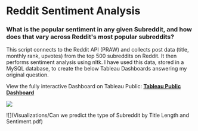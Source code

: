 # Reddit Sentiment Analysis

### What is the popular sentiment in any given Subreddit, and how does that vary across Reddit's most popular subreddits?

This script connects to the Reddit API (PRAW) and collects post data (title, monthly rank, upvotes) from the top 500 subreddits on Reddit. It then performs sentiment analysis using nltk. I have used this data, stored in a MySQL database, to create the below Tableau Dashboards answering my original question.

View the fully interactive Dashboard on Tableau Public: [**Tableau Public Dashboard**](https://public.tableau.com/app/profile/avery.headley/viz/SubredditSentiments/Subredditsvaryintheirpreferred)

![](Visualizations/subreddit_sentiments.gif)

![](Visualizations/Can we predict the type of Subreddit by Title Length and Sentiment.pdf)